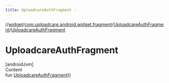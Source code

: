 ```yaml
---
title: UploadcareAuthFragment -
---
```

//[widget](../../index.md)/[com.uploadcare.android.widget.fragment](../index.md)/[UploadcareAuthFragment](index.md)/[UploadcareAuthFragment](-uploadcare-auth-fragment.md)



# UploadcareAuthFragment  
[androidJvm]  
Content  
fun [UploadcareAuthFragment](-uploadcare-auth-fragment.md)()  



